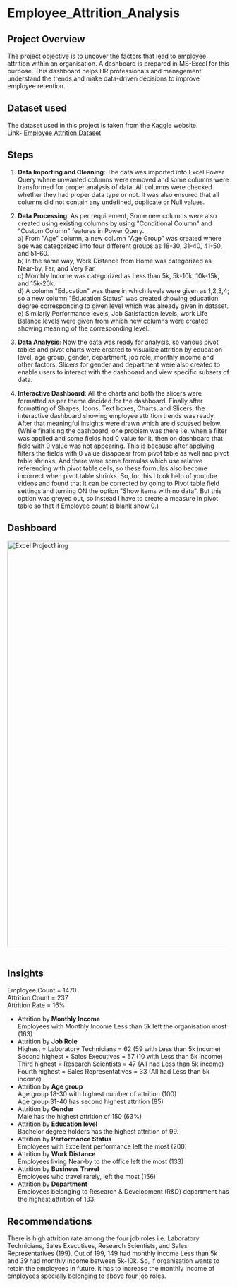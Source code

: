 # Employee_Attrition_Analysis

##  Project Overview

The project objective is to uncover the factors that lead to employee attrition within an organisation. A dashboard is prepared in MS-Excel for this purpose. This dashboard helps HR professionals and management understand the trends and make data-driven decisions to improve employee retention.

## Dataset used

The dataset used in this project is taken from the Kaggle website.<br>Link-
<a href="https://www.kaggle.com/datasets/whenamancodes/hr-employee-attrition">Employee Attrition Dataset</a>

## Steps

1. **Data Importing and Cleaning**: The data was imported into Excel Power Query where unwanted columns were removed and some columns were transformed for proper analysis of data. All columns were checked whether they had proper data type or not. It was also ensured that all columns did not contain any undefined, duplicate or Null values.<br>

2. **Data Processing**:  As per requirement, Some new columns were also created using existing columns by using "Conditional Column" and "Custom Column" features in Power Query.<br>
   a) From "Age" column, a new column "Age Group" was created where age was categorized into four different groups as 18-30, 31-40, 41-50, and 51-60.<br>
   b) In the same way, Work Distance from Home was categorized as Near-by, Far, and Very Far.<br>
   c) Monthly Income was categorized as Less than 5k, 5k-10k, 10k-15k, and 15k-20k.<br>
   d) A column "Education" was there in which levels were given as 1,2,3,4; so a new column "Education Status" was created showing education degree corresponding to given level which was already given in dataset.<br>
   e) Similarly Performance levels, Job Satisfaction levels, work Life Balance levels were given from which new columns were created showing meaning of the corresponding level.<br>
   
3. **Data Analysis**: Now the data was ready for analysis, so various pivot tables and pivot charts were created to visualize attrition by education level, age group, gender, department, job role, monthly income and other factors. Slicers for gender and department were also created to enable users to interact with the dashboard and view specific subsets of data.<br>

4. **Interactive Dashboard**: All the charts and both the slicers were formatted as per theme decided for the dashboard. Finally after formatting of Shapes, Icons, Text boxes, Charts, and Slicers, the interactive dashboard showing employee attrition trends was ready. After that meaningful insights were drawn which are discussed below.<br> (While finalising the dashboard, one problem was there i.e. when a filter was applied and some fields had 0 value for it, then on dashboard that field with 0 value was not appearing. This is because after applying filters the fields with 0 value disappear from pivot table as well and pivot table shrinks. And there were some formulas which use relative referencing with pivot table cells, so these formulas also become incorrect when pivot table shrinks. So, for this I took help of youtube videos and found that it can be corrected by going to Pivot table field settings and turning ON the option "Show items with no data". But this option was greyed out, so instead I have to create a measure in pivot table so that if Employee count is blank show 0.)<br>

## Dashboard 

<img width="920" alt="Excel Project1 img" src="https://github.com/user-attachments/assets/ff1b134f-51f8-495d-a4ad-61462076c310"><br><br>

## Insights

Employee Count = 1470<br>
Attrition Count = 237<br>
Attrition Rate = 16%<br>
- Attrition by **Monthly Income**<br>
Employees with Monthly Income Less than 5k left the organisation most (163)<br>
- Attrition by **Job Role**<br>
Highest = Laboratory Technicians = 62 (59 with Less than 5k income)<br>
Second highest = Sales Executives = 57 (10 with Less than 5k income)<br>
Third highest = Research Scientists = 47 (All had Less than 5k income)<br>
Fourth highest = Sales Representatives = 33 (All had Less than 5k income)<br>
- Attrition by **Age group**<br>
Age group 18-30 with highest number of attrition (100)<br>
Age group 31-40 has second highest attrition (85)<br>
- Attrition by **Gender**<br>
Male has the highest attrition of 150 (63%)<br>
- Attrition by **Education level**<br>
Bachelor degree holders has the highest attrition of 99.<br>
- Attrition by **Performance Status**<br>
Employees with Excellent performance left the most (200)<br>
- Attrition by **Work Distance**<br>
Employees living Near-by to the office left the most (133)<br>
- Attrition by **Business Travel**<br>
Employees who travel rarely, left the most (156)
- Attrition by **Department**<br>
Employees belonging to Research & Development (R&D) department has the highest attrition of 133.<br>

## Recommendations

There is high attrition rate among the four job roles i.e. Laboratory Technicians, Sales Executives, Research Scientists, and Sales Representatives (199). Out of 199, 149 had monthly income Less than 5k and 39 had monthly income between 5k-10k. So, if organisation wants to retain the employees in future, it has to increase the monthly income of employees specially belonging to above four job roles.  
